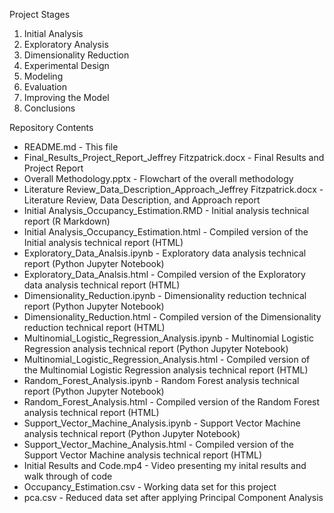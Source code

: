 Project Stages

1. Initial Analysis
2. Exploratory Analysis
3. Dimensionality Reduction
4. Experimental Design
5. Modeling
6. Evaluation
7. Improving the Model
8. Conclusions

Repository Contents

* README.md - This file
* Final_Results_Project_Report_Jeffrey Fitzpatrick.docx - Final Results and Project Report
* Overall Methodology.pptx - Flowchart of the overall methodology
* Literature Review_Data_Description_Approach_Jeffrey Fitzpatrick.docx - Literature Review, Data Description, and Approach report
* Initial Analysis_Occupancy_Estimation.RMD - Initial analysis technical report (R Markdown)
* Initial Analysis_Occupancy_Estimation.html - Compiled version of the Initial analysis technical report (HTML)
* Exploratory_Data_Analsis.ipynb - Exploratory data analysis technical report (Python Jupyter Notebook)
* Exploratory_Data_Analsis.html - Compiled version of the Exploratory data analysis technical report (HTML)
* Dimensionality_Reduction.ipynb - Dimensionality reduction technical report (Python Jupyter Notebook)
* Dimensionality_Reduction.html - Compiled version of the Dimensionality reduction technical report (HTML)
* Multinomial_Logistic_Regression_Analysis.ipynb - Multinomial Logistic Regression analysis technical report (Python Jupyter Notebook)
* Multinomial_Logistic_Regression_Analysis.html - Compiled version of the Multinomial Logistic Regression analysis technical report (HTML)
* Random_Forest_Analysis.ipynb - Random Forest analysis technical report (Python Jupyter Notebook)
* Random_Forest_Analysis.html - Compiled version of the Random Forest analysis technical report (HTML)
* Support_Vector_Machine_Analysis.ipynb - Support Vector Machine analysis technical report (Python Jupyter Notebook)
* Support_Vector_Machine_Analysis.html - Compiled version of the Support Vector Machine analysis technical report (HTML)
* Initial Results and Code.mp4 - Video presenting my inital results and walk through of code
* Occupancy_Estimation.csv - Working data set for this project
* pca.csv - Reduced data set after applying Principal Component Analysis
